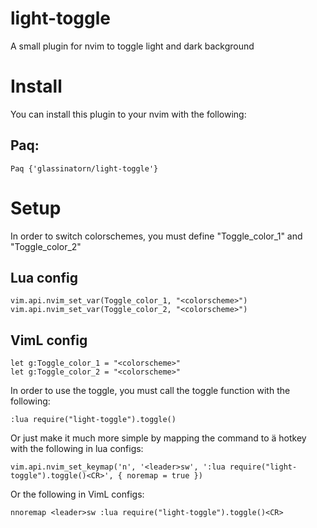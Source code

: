# light-toggle
A small plugin for nvim to toggle light and dark background

# Install
You can install this plugin to your nvim with the following:

## Paq:
```
Paq {'glassinatorn/light-toggle'}
```

# Setup
In order to switch colorschemes, you must define "Toggle_color_1" and "Toggle_color_2"

## Lua config
```
vim.api.nvim_set_var(Toggle_color_1, "<colorscheme>")
vim.api.nvim_set_var(Toggle_color_2, "<colorscheme>")
```

## VimL config
```
let g:Toggle_color_1 = "<colorscheme>"
let g:Toggle_color_2 = "<colorscheme>"
```

In order to use the toggle, you must call the toggle function with the following:
``` 
:lua require("light-toggle").toggle()
``` 
Or just make it much more simple by mapping the command to ä hotkey with the following in lua configs:

```
vim.api.nvim_set_keymap('n', '<leader>sw', ':lua require("light-toggle").toggle()<CR>', { noremap = true })
```
Or the following in VimL configs:
```
nnoremap <leader>sw :lua require("light-toggle").toggle()<CR>
```
